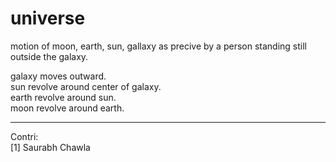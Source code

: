 universe
========

motion of moon, earth, sun, gallaxy as precive by a person standing still outside the galaxy.

galaxy moves outward.    
sun revolve around center of galaxy.   
earth revolve around sun.    
moon revolve around earth.    



------------------------
Contri:    
[1] Saurabh Chawla
